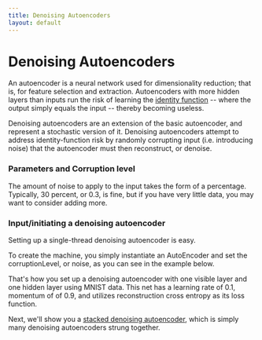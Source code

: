 ```yaml
---
title: Denoising Autoencoders
layout: default
---
```


# Denoising Autoencoders

An autoencoder is a neural network used for dimensionality reduction; that is, for feature selection and extraction. Autoencoders with more hidden layers than inputs run the risk of learning the [identity function](https://en.wikipedia.org/wiki/Identity_function) -- where the output simply equals the input -- thereby becoming useless. 

Denoising autoencoders are an extension of the basic autoencoder, and represent a stochastic version of it. Denoising autoencoders attempt to address identity-function risk by randomly corrupting input (i.e. introducing noise) that the autoencoder must then reconstruct, or denoise. 

### Parameters and Corruption level 

The amount of noise to apply to the input takes the form of a percentage. Typically, 30 percent, or 0.3, is fine, but if you have very little data, you may want to consider adding more.

### Input/initiating a denoising autoencoder

Setting up a single-thread denoising autoencoder is easy. 

To create the machine, you simply instantiate an AutoEncoder and set the corruptionLevel, or noise, as you can see in the example below.

<script src="http://gist-it.appspot.com/https://github.com/deeplearning4j/dl4j-examples/blob/master/src/main/java/org/deeplearning4j/examples/autoencoder/StackedAutoEncoderMnistExample.java?slice=24:96"></script>

That's how you set up a denoising autoencoder with one visible layer and one hidden layer using MNIST data. This net has a learning rate of 0.1, momentum of of 0.9, and utilizes reconstruction cross entropy as its loss function. 

Next, we'll show you a [stacked denoising autoencoder](./stackeddenoisingautoencoder.html), which is simply many denoising autoencoders strung together.
